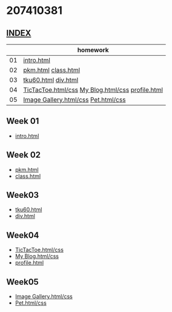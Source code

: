 # 207410381

## [INDEX](https://snow1413.github.io/207410381/)
|     |homework| 
------|------
01    |[intro.html](https://snow1413.github.io/207410381/Week-01/intro.html)
02    |[pkm.html](https://snow1413.github.io/207410381/Week-02/pkm.html) [class.html](https://snow1413.github.io/207410381/Week-02/class.html)
03    |[tku60.html](https://snow1413.github.io/207410381/Week-03/tku60.html) [div.html](https://snow1413.github.io/207410381/Week-03/div.html)
04    |[TicTacToe.html/css](https://snow1413.github.io/207410381/Week-04/ttt.html) [My Blog.html/css](https://snow1413.github.io/207410381/Week-04/blog.html) [profile.html](https://snow1413.github.io/207410381/Week-04/profile.html)
05    |[Image Gallery.html/css](https://snow1413.github.io/207410381/Week-05/ImageGallery/imagegallery.html) [Pet.html/css](https://snow1413.github.io/207410381/Week-05/Pet/pet.html)

## Week 01
* [intro.html](https://snow1413.github.io/207410381/Week-01/intro.html)

## Week 02
* [pkm.html](https://snow1413.github.io/207410381/Week-02/pkm.html)
* [class.html](https://snow1413.github.io/207410381/Week-02/class.html)

## Week03
* [tku60.html](https://snow1413.github.io/207410381/Week-03/tku60.html)
* [div.html](https://snow1413.github.io/207410381/Week-03/div.html)

## Week04
* [TicTacToe.html/css](https://snow1413.github.io/207410381/Week-04/ttt.html)
* [My Blog.html/css](https://snow1413.github.io/207410381/Week-04/blog.html)
* [profile.html](https://snow1413.github.io/207410381/Week-04/profile.html)
## Week05
* [Image Gallery.html/css](https://snow1413.github.io/207410381/Week-05/ImageGallery/imagegallery.html)
* [Pet.html/css](https://snow1413.github.io/207410381/Week-05/Pet/pet.html)
<!--stackedit_data:
eyJoaXN0b3J5IjpbMzY5ODcxMTgyLC0xMjc2NTQ5NTk2LDE5MD
Q2NjUyNzUsMjA0NTY3OTkxMywxOTA0NjY1Mjc1XX0=
-->
